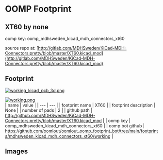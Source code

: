 # OOMP Footprint  
## XT60  by none  
  
oomp key: oomp_mdhsweden_kicad_mdh_connectors_xt60  
  
source repo at: [http://gitlab.com/MDHSweden/KiCad-MDH-Connectors.pretty/blob/master/XT60.kicad_mod](http://gitlab.com/MDHSweden/KiCad-MDH-Connectors.pretty/blob/master/XT60.kicad_mod)  
## Footprint  
  
[![working_kicad_pcb_3d.png](working_kicad_pcb_3d_600.png)](working_kicad_pcb_3d.png)  
  
[![working.png](working_600.png)](working.png)  
| name | value | 
| --- | --- | 
| footprint name | XT60 | 
| footprint description | None | 
| number of pads | 2 | 
| github path | http://github.com/MDHSweden/KiCad-MDH-Connectors.pretty/blob/master/XT60.kicad_mod | 
| oomp key | oomp_mdhsweden_kicad_mdh_connectors_xt60 | 
| oomp bot github | https://github.com/oomlout/oomlout_oomp_footprint_bot/tree/main/footprints/mdhsweden_kicad_mdh_connectors_xt60/working | 
## Images  
